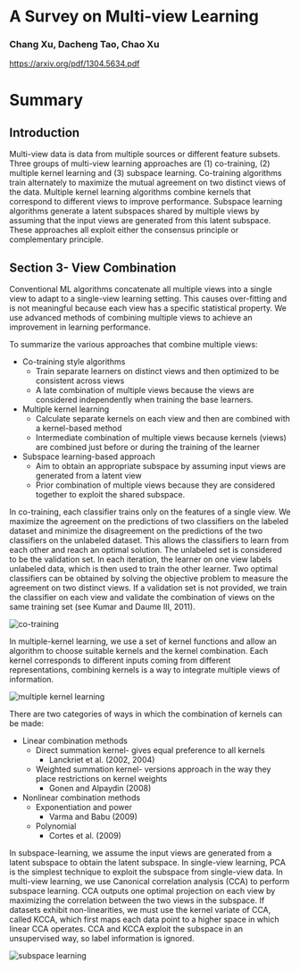 # A Survey on Multi-view Learning
### Chang Xu, Dacheng Tao, Chao Xu
https://arxiv.org/pdf/1304.5634.pdf

# Summary

## Introduction
Multi-view data is data from multiple sources or different feature subsets. Three groups of multi-view learning approaches are (1) co-training, (2) multiple kernel learning and (3) subspace learning. Co-training algorithms train alternately to maximize the mutual agreement on two distinct views of the data. Multiple kernel learning algorithms combine kernels that correspond to different views to improve performance. Subspace learning algorithms generate a latent subspaces shared by multiple views by assuming that the input views are generated from this latent subspace. These approaches all exploit either the consensus principle or complementary principle. 

## Section 3- View Combination
Conventional ML algorithms concatenate all multiple views into a single view to adapt to a single-view learning setting. This causes over-fitting and is not meaningful because each view has a specific statistical property. We use advanced methods of combining multiple views to achieve an improvement in learning performance.

To summarize the various approaches that combine multiple views:
* Co-training style algorithms
  * Train separate learners on distinct views and then optimized to be consistent across views
  * A late combination of multiple views because the views are considered independently when training the base learners.
* Multiple kernel learning
  * Calculate separate kernels on each view and then are combined with a kernel-based method
  * Intermediate combination of multiple views because kernels (views) are combined just before or during the training of the learner
* Subspace learning-based approach
  * Aim to obtain an appropriate subspace by assuming input views are generated from a latent view
  * Prior combination of multiple views because they are considered together to exploit the shared subspace.


In co-training, each classifier trains only on the features of a single view. We maximize the agreement on the predictions of two classifiers on the labeled dataset and minimize the disagreement on the predictions of the two classifiers on the unlabeled dataset. This allows the classifiers to learn from each other and reach an optimal solution. The unlabeled set is considered to be the validation set. In each iteration, the learner on one view labels unlabeled data, which is then used to train the other learner. Two optimal classifiers can be obtained by solving the objective problem to measure the agreement on two distinct views. If a validation set is not provided, we train the classifier on each view and validate the combination of views on the same training set (see Kumar and Daume III, 2011).

![co-training](https://user-images.githubusercontent.com/27905822/64492047-88b65700-d23d-11e9-8219-7b797fd0bfa4.png)

In multiple-kernel learning, we use a set of kernel functions and allow an algorithm to choose suitable kernels and the kernel combination. Each kernel corresponds to different inputs coming from different representations, combining kernels is a way to integrate multiple views of information. 

![multiple kernel learning](https://user-images.githubusercontent.com/27905822/64492048-88b65700-d23d-11e9-9b28-dbeee5d294ac.png)

There are two categories of ways in which the combination of kernels can be made:
* Linear combination methods
  * Direct summation kernel- gives equal preference to all kernels
    * Lanckriet et al. (2002, 2004)
  * Weighted summation kernel- versions approach in the way they place restrictions on kernel weights
    * Gonen and Alpaydin (2008)
* Nonlinear combination methods
  * Exponentiation and power
    * Varma and Babu (2009)
  * Polynomial
    * Cortes et al. (2009)

In subspace-learning, we assume the input views are generated from a latent subspace to obtain the latent subspace. In single-view learning, PCA is the simplest technique to exploit the subspace from single-view data. In multi-view learning, we use Canonical correlation analysis (CCA) to perform subspace learning. CCA outputs one optimal projection on each view by maximizing the correlation between the two views in the subspace. If datasets exhibit non-linearities, we must use the kernel variate of CCA, called KCCA, which first maps each data point to a higher space in which linear CCA operates. CCA and KCCA exploit the subspace in an unsupervised way, so label information is ignored.

![subspace learning](https://user-images.githubusercontent.com/27905822/64492049-88b65700-d23d-11e9-8887-bd96b793cdbf.png)



